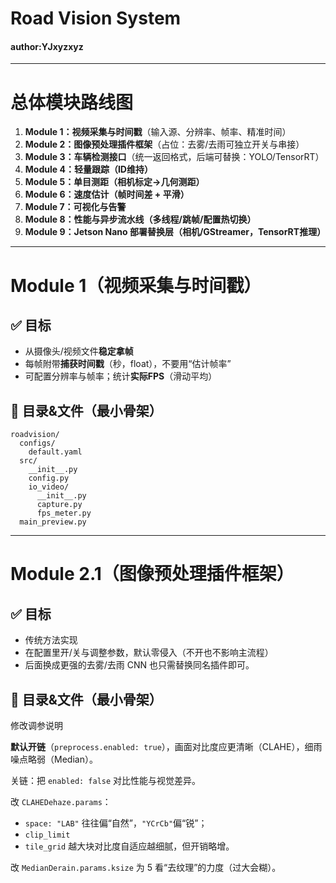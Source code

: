 # Road Vision System

#### author:YJxyzxyz

------

# 总体模块路线图

1. **Module 1：视频采集与时间戳**（输入源、分辨率、帧率、精准时间）
2. **Module 2：图像预处理插件框架**（占位：去雾/去雨可独立开关与串接）
3. **Module 3：车辆检测接口**（统一返回格式，后端可替换：YOLO/TensorRT）
4. **Module 4：轻量跟踪（ID维持）**
5. **Module 5：单目测距（相机标定→几何测距）**
6. **Module 6：速度估计（帧时间差 + 平滑）**
7. **Module 7：可视化与告警**
8. **Module 8：性能与异步流水线（多线程/跳帧/配置热切换）**
9. **Module 9：Jetson Nano 部署替换层（相机/GStreamer，TensorRT推理）**

------

# Module 1（视频采集与时间戳）

## ✅ 目标

- 从摄像头/视频文件**稳定拿帧**
- 每帧附带**捕获时间戳**（秒，float），不要用“估计帧率”
- 可配置分辨率与帧率；统计**实际FPS**（滑动平均）

## 📁 目录&文件（最小骨架）

```
roadvision/
  configs/
    default.yaml
  src/
    __init__.py
    config.py
    io_video/
      __init__.py
      capture.py
      fps_meter.py
  main_preview.py
```

------

# Module 2.1（图像预处理插件框架）

## ✅ 目标

- 传统方法实现
- 在配置里开/关与调整参数，默认零侵入（不开也不影响主流程）
- 后面换成更强的去雾/去雨 CNN 也只需替换同名插件即可。

## 📁 目录&文件（最小骨架）

修改调参说明

**默认开链**（`preprocess.enabled: true`），画面对比度应更清晰（CLAHE），细雨噪点略弱（Median）。

关链：把 `enabled: false` 对比性能与视觉差异。

改 `CLAHEDehaze.params`：

- `space: "LAB"` 往往偏“自然”，`"YCrCb"`偏“锐”；
- `clip_limit` 
- `tile_grid` 越大块对比度自适应越细腻，但开销略增。

改 `MedianDerain.params.ksize` 为 5 看“去纹理”的力度（过大会糊）。

